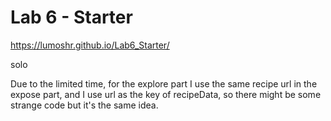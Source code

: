 # Lab 6 - Starter


https://lumoshr.github.io/Lab6_Starter/

solo

Due to the limited time, for the explore part I use the same recipe url in the expose part, and I use url as the key of recipeData, so there might be some strange code but it's the same idea.
